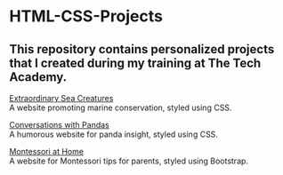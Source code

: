 # HTML-CSS-Projects
## This repository contains personalized projects that I created during my training at The Tech Academy.


[Extraordinary Sea Creatures](Basic_HTML_and_CSS/Extraordinary%20Sea%20Creatures)
<br>A website promoting marine conservation, styled using CSS.

[Conversations with Pandas](Basic_HTML_and_CSS/Conversations%20with%20Pandas)
<br>A humorous website for panda insight, styled using CSS.

[Montessori at Home](Basic_HTML_and_CSS/Montessori%20at%20Home)
<br>A website for Montessori tips for parents, styled using Bootstrap.
